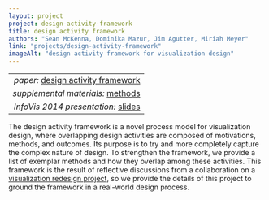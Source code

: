 ```yaml
---
layout: project
project: design-activity-framework
title: design activity framework
authors: "Sean McKenna, Dominika Mazur, Jim Agutter, Miriah Meyer"
link: "projects/design-activity-framework"
imageAlt: "design activity framework for visualization design"
---
```


|      |
| ---: |
| *paper:* [design activity framework](paper.pdf) |
| *supplemental materials:* [methods](suppl-mat.pdf) |
| *InfoVis 2014 presentation:* [slides](presentation.pdf) |

The design activity framework is a novel process model for visualization design, where overlapping design activities are composed of motivations, methods, and outcomes. Its purpose is to try and more completely capture the complex nature of design. To strengthen the framework, we provide a list of exemplar methods and how they overlap among these activities. This framework is the result of reflective discussions from a collaboration on a [visualization redesign project](../cybersecurity-redesign), so we provide the details of this project to ground the framework in a real-world design process.
